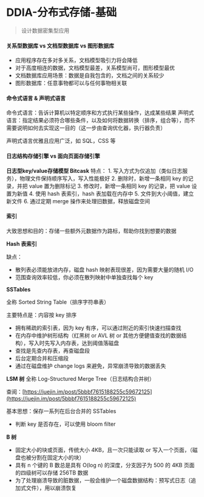 # DDIA-分布式存储-基础

> 设计数据密集型应用

#### 关系型数据库 vs 文档型数据库 vs 图形数据库

* 应用程序存在多对多关系，文档模型吸引力将会降低
* 对于高度相连的数据，文档模型最差，关系模型尚可，图形模型最优
* 文档数据库应用场景：数据是自我包含的，文档之间的关系较少
* 图形数据库：任意事物都可以与任何事物相关联

#### 命令式语言 & 声明式语言

命令式语言：告诉计算机以特定顺序和方式执行某些操作，达成某些结果 声明式语言：指定结果必须符合哪些条件，以及如何将数据转换（排序，组合等），而不需要说明如何去实现这一目的（这一步由查询优化器，执行器负责）

声明式语言优雅且应用广泛，如 SQL，CSS 等

#### 日志结构存储引擎 vs 面向页面存储引擎

**日志型key/value存储模型 Bitcask** 特点： 1. 写入方式为仅追加（类似日志服务），物理文件保持顺序写入，写入性能极好 2. 删除时，新增一条相同 key 的记录，并把 value 置为删除标记 3. 修改时，新增一条相同 key 的记录，把 value 设置为新值 4. 使用 hash 表索引，hash 表加载在内存中 5. 文件到大小阈值，建立新文件 6. 通过定期 merge 操作来处理旧数据，释放磁盘空间

#### 索引

大致思想和目的：存储一些额外元数据作为路标，帮助你找到想要的数据

**Hash 表索引**

缺点： 

* 散列表必须能放进内存，磁盘 hash 映射表现很差，因为需要大量的随机 I/O
* 范围查询效率较低，你必须在散列映射中单独查找每个 key

**SSTables** 

全称 Sorted String Table（排序字符串表） 

主要特点是：内容按 key 排序

* 拥有稀疏的索引表，因为 key 有序，可以通过附近的索引快速扫描查找
* 在内存中维护树形结构（红黑树 or AVL 树 or 其他方便健值查找的数据结构），写入时先写入内存表，达到阈值落磁盘
* 查找是先查内存表，再查磁盘段
* 后台定期合并和压缩段
* 通过在磁盘维护 change logs 来避免，异常崩溃导致的数据丢失

**LSM 树** 全称 Log-Structured Merge Tree（日志结构合并树） 

查阅：[https://juejin.im/post/5bbbf7615188255c59672125](https://juejin.im/post/5bbbf7615188255c59672125) 

基本思想：保存一系列在后台合并的 SSTables

* 判断 key 是否存在，可以使用 bloom filter

**B 树**

* 固定大小的块或页面，传统大小 4KB，且一次只能读取 or 写入一个页面，（磁盘也被分割在固定大小的块）
* 具有 n 个键的 B 数总是具有 O\(log n\) 的深度，分支因子为 500 的 4KB 页面的四级树可以存储 256TB 数据
* 为了处理崩溃导致的脏数据，一般会维护一个磁盘数据结构：预写式日志（追加式文件），用以崩溃恢复

